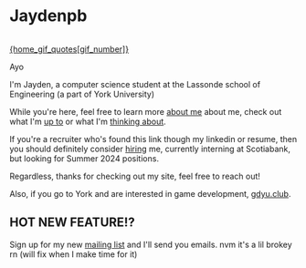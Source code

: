 <script>

  const home_gifs = ["https://media.tenor.com/sK6ZPrUy2hMAAAAC/izu-shaboten-animal-park-capybara.gif","https://media.tenor.com/O45wy7ceQVEAAAAd/daigo-parry-fight.gif","https://media.tenor.com/qHGyE8XvwzUAAAAC/mother3.gif","https://media.tenor.com/U5ruYqXgPWIAAAAC/luffy-baron-omatsuri.gif"]
const home_gif_quotes = ["capybara",'"Lets go Justin!!"',"Check out the site's color themes","I love one piece."]
let gif_number = Math.floor(Math.random() * home_gifs.length)


function swap_gif(){
    gif_number++
    if (gif_number == home_gifs.length){
        gif_number = 0
    }
}

</script>
<div class = "home-content flex flex-column ">


# Jaydenpb
<img class="home-gif mw6 w-50 h-auto" style="" src={home_gifs[gif_number]} alt="">

<a class="gif-changer" href="javascript:;" on:click={swap_gif}>{home_gif_quotes[gif_number]}</a>

Ayo

I'm Jayden, a computer science student at the Lassonde school of Engineering (a part of York University)


While you're here, feel free to learn more [about me](/about) about me, check out what I'm [up to](/projects) or what I'm [thinking about](/blog).


If you're a recruiter who's found this link though my linkedin or resume, then you should definitely consider [hiring](/resume) me, currently interning at Scotiabank, but looking for Summer 2024 positions.


Regardless, thanks for checking out my site, feel free to reach out!

Also, if you go to York and are interested in game development, [gdyu.club](https://www.gdyu.club/).

## HOT NEW FEATURE⁉ ️
Sign up for my new [mailing list](/mail) and I'll send you emails.
nvm it's a lil brokey rn (will fix when I make time for it)
</div>
